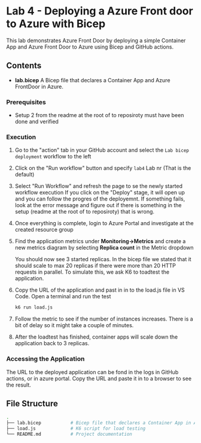 # Lab 4 - Deploying a Azure Front door to Azure with Bicep

This lab demonstrates Azure Front Door by deploying a simple Container App and Azure Front Door to Azure using Bicep and GitHub actions.

## Contents

- **lab.bicep** A Bicep file that declares a Container App and Azure FrontDoor in Azure.

### Prerequisites
- Setup 2 from the readme at the root of to reposiroty must have been done and verified

### Execution
1. Go to the "action" tab in your GitHub account and select the `Lab bicep deployment` workflow to the left
2. Click on the "Run workflow" button and specify `lab4` Lab nr (That is the default)
3. Select "Run Workflow" and refresh the page to se the newly started workflow execution
    If you click on the "Deploy" stage, it will open up and you can follow the progres of the deployemnt. If something fails, look at the error message and figure out if there is something in the setup (readme at the root of to reposiroty) that is wrong.

4. Once everything is complete, login to Azure Portal and investigate at the created resource group

5. Find the application metrics under **Monitoring->Metrics** and create a new metrics diagram by selecting **Replica count** in the Metric dropdown

    You should now see 3 started replicas. In the bicep file we stated that it should scale to max 20 replicas if there were more than 20 HTTP requests in parallel. To simulate this, we ask K6 to toadtest the application.

6. Copy the URL of the application and past in in to the load.js file in VS Code. Open a terminal and run the test
    ```bash
    k6 run load.js
    ```
7. Follow the metric to see if the number of instances increases. There is a bit of delay so it might take a couple of minutes.
8. After the loadtest has finished, container apps will scale down the application back to 3 replicas.

### Accessing the Application
The URL to the deployed application can be fond in the logs in GitHub actions, or in azure portal. Copy the URL and paste it in to a browser to see the result.

## File Structure
```bash
.
├── lab.bicep           # Bicep file that declares a Container App in Azure
├── load.js             # K6 script for load testing
└── README.md           # Project documentation
```
